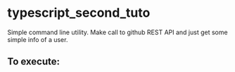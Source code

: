 # typescript_second_tuto
Simple command line utility. Make call to github REST API and just get some simple info of a user.

To execute:
-

